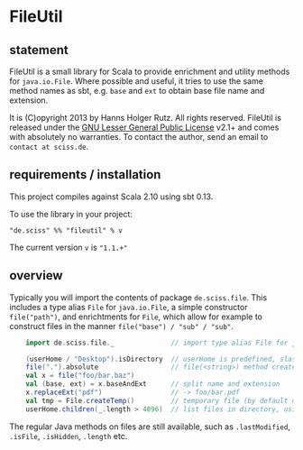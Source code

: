# FileUtil

## statement

FileUtil is a small library for Scala to provide enrichment and utility methods for `java.io.File`. Where possible and useful, it tries to use the same method names as sbt, e.g. `base` and `ext` to obtain base file name and extension.

It is (C)opyright 2013 by Hanns Holger Rutz. All rights reserved. FileUtil is released under the [GNU Lesser General Public License](https://raw.github.com/Sciss/FileUtil/master/LICENSE) v2.1+ and comes with absolutely no warranties. To contact the author, send an email to `contact at sciss.de`.

## requirements / installation

This project compiles against Scala 2.10 using sbt 0.13.

To use the library in your project:

    "de.sciss" %% "fileutil" % v

The current version `v` is `"1.1.+"`

## overview

Typically you will import the contents of package `de.sciss.file`. This includes a type alias `File` for `java.io.File`, a simple constructor `file("path")`, and enrichtments for `File`, which allow for example to construct files in the manner `file("base") / "sub" / "sub"`.

```scala
    import de.sciss.file._              // import type alias File for java.io.File, and enrichments

    (userHome / "Desktop").isDirectory  // userHome is predefined, slash operator creates sub-files
    file(".").absolute                  // file(<string>) method creates file
    val x = file("foo/bar.baz")
    val (base, ext) = x.baseAndExt      // split name and extension
    x.replaceExt("pdf")                 // -> foo/bar.pdf
    val tmp = File.createTemp()         // temporary file (by default deleted upon exit)
    userHome.children(_.length > 4096)  // list files in directory, using filter predicate
```

The regular Java methods on files are still available, such as `.lastModified`, `.isFile`, `.isHidden`, `.length` etc.
